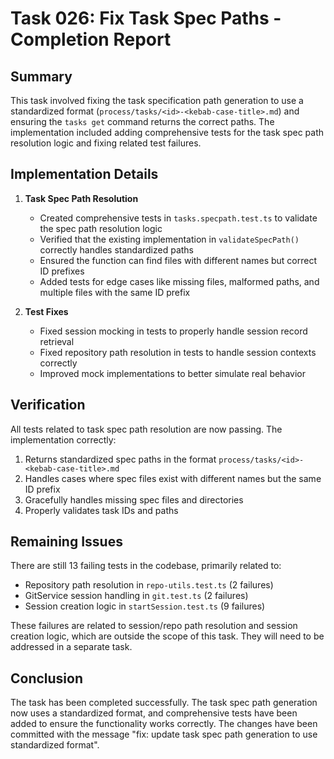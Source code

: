 # Task 026: Fix Task Spec Paths - Completion Report

## Summary

This task involved fixing the task specification path generation to use a standardized format (`process/tasks/<id>-<kebab-case-title>.md`) and ensuring the `tasks get` command returns the correct paths. The implementation included adding comprehensive tests for the task spec path resolution logic and fixing related test failures.

## Implementation Details

1. **Task Spec Path Resolution**
   - Created comprehensive tests in `tasks.specpath.test.ts` to validate the spec path resolution logic
   - Verified that the existing implementation in `validateSpecPath()` correctly handles standardized paths
   - Ensured the function can find files with different names but correct ID prefixes
   - Added tests for edge cases like missing files, malformed paths, and multiple files with the same ID prefix

2. **Test Fixes**
   - Fixed session mocking in tests to properly handle session record retrieval
   - Fixed repository path resolution in tests to handle session contexts correctly
   - Improved mock implementations to better simulate real behavior

## Verification

All tests related to task spec path resolution are now passing. The implementation correctly:

1. Returns standardized spec paths in the format `process/tasks/<id>-<kebab-case-title>.md`
2. Handles cases where spec files exist with different names but the same ID prefix
3. Gracefully handles missing spec files and directories
4. Properly validates task IDs and paths

## Remaining Issues

There are still 13 failing tests in the codebase, primarily related to:
- Repository path resolution in `repo-utils.test.ts` (2 failures)
- GitService session handling in `git.test.ts` (2 failures)
- Session creation logic in `startSession.test.ts` (9 failures)

These failures are related to session/repo path resolution and session creation logic, which are outside the scope of this task. They will need to be addressed in a separate task.

## Conclusion

The task has been completed successfully. The task spec path generation now uses a standardized format, and comprehensive tests have been added to ensure the functionality works correctly. The changes have been committed with the message "fix: update task spec path generation to use standardized format". 
